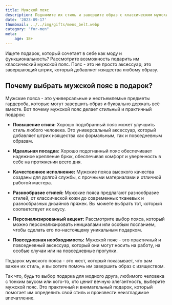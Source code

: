 ```yaml
---
title: Мужской пояс
description: Поднимите их стиль и завершите образ с классическим мужским поясом.
date: '2023-09-17'
thumbnail: ../../img/gifts/mens_belt.webp
category: "for-men"
meta:
    age: 18+
---
```

Ищете подарок, который сочетает в себе как моду и функциональность? Рассмотрите возможность подарить им классический мужской пояс. Пояс - это не просто аксессуар; это завершающий штрих, который добавляет изящества любому образу.

## Почему выбрать мужской пояс в подарок?

Мужские пояса - это универсальные и неотъемлемые предметы гардероба, которые могут завершить образ и буквально держать всё вместе. Вот почему мужской пояс делает стильный и практичный подарок:

- **Повышение стиля:** Хорошо подобранный пояс может улучшить стиль любого человека. Это универсальный аксессуар, который добавляет штрих изящества как формальным, так и повседневным образам.

- **Идеальная посадка:** Хорошо подогнанный пояс обеспечивает надежное крепление брюк, обеспечивая комфорт и уверенность в себе на протяжении всего дня.

- **Качественное исполнение:** Мужские пояса высокого качества созданы для долгой службы, с прочными материалами и отличной работой мастера.

- **Разнообразие стилей:** Мужские пояса предлагают разнообразие стилей, от классической кожи до современных тканевых и разнообразных дизайнов пряжек. Вы можете выбрать тот, который соответствует их вкусу.

- **Персонализированный акцент:** Рассмотрите выбор пояса, который можно персонализировать инициалами или особым посланием, чтобы сделать его по-настоящему уникальным подарком.

- **Повседневная необходимость:** Мужской пояс - это практичный и повседневный аксессуар, который они могут носить на работу, на особые случаи или на повседневные прогулки.

Подарок мужского пояса - это жест, который показывает, что вам важен их стиль, и вы хотите помочь им завершить образ с изяществом.

Так что, будь то выбор подарка для модного друга, любимого человека с тонким вкусом или кого-то, кто ценит вечную элегантность, выберите мужской пояс. Это практичный и внимательный подарок, который помогает им определить свой стиль и произвести неизгладимое впечатление.
